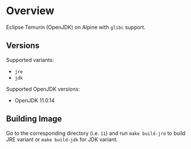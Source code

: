 # Overview

Eclipse Temurin (OpenJDK) on Alpine with `glibc` support.

## Versions

Supported variants:

- `jre`
- `jdk`

Supported OpenJDK versions:

- OpenJDK 11.0.14

## Building Image

Go to the corresponding directory (i.e. `11`) and run `make build-jre` to build JRE variant or `make build-jdk` for JDK variant.
